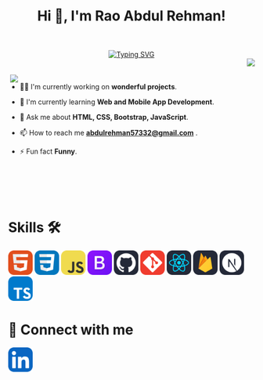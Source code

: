 
<h1 align="center" >
    Hi 👋, I'm Rao Abdul Rehman! 
</h1>

<div align="center">
<!--    <img width="1000"  src="https://media.licdn.com/dms/image/D4D16AQFiVRzOWSA9ww/profile-displaybackgroundimage-shrink_350_1400/0/1721763538059?e=1727308800&v=beta&t=GuLAAnlDkktd4WZp16ZlgF0G_xGz2Glp6NuxvRZcgtg" /> -->
    
</div>
</br>
</br>
<div align="center">
  <a href="https://git.io/typing-svg"><img src="https://readme-typing-svg.demolab.com?font=Fira+Code&weight=500&size=25&pause=1000&center=true&vCenter=true&width=435&lines=Web+Designer+;Front+End+Developer+" alt="Typing SVG" /></a></div>

<div align="right">
<img  src="https://visitor-badge.laobi.icu/badge?page_id=jwenjian.visitor-badge" />
</div>


<div>
<img align="right"  width="500" src="https://camo.githubusercontent.com/388903de1eca0fe0b7a375b23f3988d12f0fd7d24bafad5ec3e07a96f2e9e150/68747470733a2f2f6d69726f2e6d656469756d2e636f6d2f76322f726573697a653a6669743a313335382f312a7a566e574a7479474f585f6b5549446d3663634366512e676966" />



* 👩‍💻 I'm currently working on **wonderful projects**.

* 🧠 I'm currently learning **Web and Mobile App Development**.




* 💬 Ask me about **HTML, CSS, Bootstrap, JavaScript**.

* 📫 How to reach me **abdulrehman57332@gmail.com** .



* ⚡️ Fun fact  **Funny**.

</div>
</br>
</br>
</br>
</br>
<div>
 <h1 > Skills  🛠 </h1>

   <img width="50" padding="5px" src="https://raw.githubusercontent.com/tandpfun/skill-icons/65dea6c4eaca7da319e552c09f4cf5a9a8dab2c8/icons/HTML.svg" />
   <img width="50" padding="5px" src="https://raw.githubusercontent.com/tandpfun/skill-icons/65dea6c4eaca7da319e552c09f4cf5a9a8dab2c8/icons/CSS.svg" />
   <img width="50" padding="5px" src="https://raw.githubusercontent.com/tandpfun/skill-icons/65dea6c4eaca7da319e552c09f4cf5a9a8dab2c8/icons/JavaScript.svg" />
   <img width="50" padding="5px" src="https://raw.githubusercontent.com/tandpfun/skill-icons/65dea6c4eaca7da319e552c09f4cf5a9a8dab2c8/icons/Bootstrap.svg" />
   <img width="50" padding="5px" src="https://raw.githubusercontent.com/tandpfun/skill-icons/65dea6c4eaca7da319e552c09f4cf5a9a8dab2c8/icons/Github-Dark.svg" />
   <img width="50" padding="5px" src="https://raw.githubusercontent.com/tandpfun/skill-icons/65dea6c4eaca7da319e552c09f4cf5a9a8dab2c8/icons/Git.svg" />
    <img width="50" padding="5px" src="https://raw.githubusercontent.com/tandpfun/skill-icons/65dea6c4eaca7da319e552c09f4cf5a9a8dab2c8/icons/React-Dark.svg" alt="React" />
    <img width="50" padding="5px" src="https://raw.githubusercontent.com/tandpfun/skill-icons/65dea6c4eaca7da319e552c09f4cf5a9a8dab2c8/icons/Firebase-Dark.svg" alt="Firebase" />
    <img width="50" padding="5px" src="https://raw.githubusercontent.com/tandpfun/skill-icons/65dea6c4eaca7da319e552c09f4cf5a9a8dab2c8/icons/NextJS-Dark.svg" alt="Next.js" />
    <img width="50" padding="5px" src="https://raw.githubusercontent.com/tandpfun/skill-icons/65dea6c4eaca7da319e552c09f4cf5a9a8dab2c8/icons/TypeScript.svg" alt="TypeScript" />



</div>


  
<h1> 🔗 Connect with me </h1>
 <img width="50"  src="https://raw.githubusercontent.com/tandpfun/skill-icons/65dea6c4eaca7da319e552c09f4cf5a9a8dab2c8/icons/LinkedIn.svg" /> 


 




